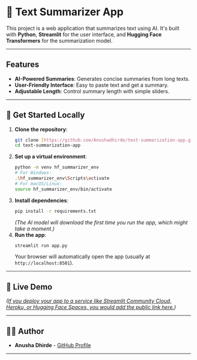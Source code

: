 # 📝 Text Summarizer App

This project is a web application that summarizes text using AI. It's built with **Python**, **Streamlit** for the user interface, and **Hugging Face Transformers** for the summarization model.

---

## Features

* **AI-Powered Summaries**: Generates concise summaries from long texts.
* **User-Friendly Interface**: Easy to paste text and get a summary.
* **Adjustable Length**: Control summary length with simple sliders.

---

## 🚀 Get Started Locally

1.  **Clone the repository**:
    ```bash
    git clone [https://github.com/Anushadhirde/text-summarization-app.git](https://github.com/Anushadhirde/text-summarization-app.git)
    cd text-summarization-app
    ```
2.  **Set up a virtual environment**:
    ```bash
    python -m venv hf_summarizer_env
    # For Windows:
    .\hf_summarizer_env\Scripts\activate
    # For macOS/Linux:
    source hf_summarizer_env/bin/activate
    ```
3.  **Install dependencies**:
    ```bash
    pip install -r requirements.txt
    ```
    *(The AI model will download the first time you run the app, which might take a moment.)*
4.  **Run the app**:
    ```bash
    streamlit run app.py
    ```
    Your browser will automatically open the app (usually at `http://localhost:8501`).

---
## 🔗 Live Demo

*([If you deploy your app to a service like Streamlit Community Cloud, Heroku, or Hugging Face Spaces, you would add the public link here.](https://anushadhirde-text-summarization-app-app-xfkno0.streamlit.app/))*

---

## 🧑‍💻 Author

* **Anusha Dhirde** - [GitHub Profile](https://github.com/Anushadhirde)

---

